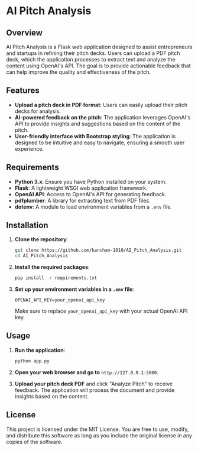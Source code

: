 # AI Pitch Analysis

## Overview
AI Pitch Analysis is a Flask web application designed to assist entrepreneurs and startups in refining their pitch decks. Users can upload a PDF pitch deck, which the application processes to extract text and analyze the content using OpenAI's API. The goal is to provide actionable feedback that can help improve the quality and effectiveness of the pitch.

## Features
- **Upload a pitch deck in PDF format**: Users can easily upload their pitch decks for analysis.
- **AI-powered feedback on the pitch**: The application leverages OpenAI's API to provide insights and suggestions based on the content of the pitch.
- **User-friendly interface with Bootstrap styling**: The application is designed to be intuitive and easy to navigate, ensuring a smooth user experience.

## Requirements
- **Python 3.x**: Ensure you have Python installed on your system.
- **Flask**: A lightweight WSGI web application framework.
- **OpenAI API**: Access to OpenAI's API for generating feedback.
- **pdfplumber**: A library for extracting text from PDF files.
- **dotenv**: A module to load environment variables from a `.env` file.

## Installation
1. **Clone the repository**:
   ```bash
   git clone https://github.com/kanchan-1010/AI_Pitch_Analysis.git
   cd AI_Pitch_Analysis
   ```

2. **Install the required packages**:
   ```bash
   pip install -r requirements.txt
   ```

3. **Set up your environment variables in a `.env` file**:
   ```
   OPENAI_API_KEY=your_openai_api_key
   ```

   Make sure to replace `your_openai_api_key` with your actual OpenAI API key.

## Usage
1. **Run the application**:
   ```bash
   python app.py
   ```

2. **Open your web browser and go to** `http://127.0.0.1:5000`.

3. **Upload your pitch deck PDF** and click "Analyze Pitch" to receive feedback. The application will process the document and provide insights based on the content.

## License
This project is licensed under the MIT License. You are free to use, modify, and distribute this software as long as you include the original license in any copies of the software.
